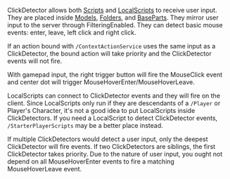 ClickDetector allows both [Scripts](https://developer.roblox.com/api-reference/class/Script) and [LocalScripts](https://developer.roblox.com/api-reference/class/LocalScript) to receive user input. They are placed inside [Models](https://developer.roblox.com/api-reference/class/Model), [Folders](https://developer.roblox.com/api-reference/class/Folder), and [BaseParts](https://developer.roblox.com/api-reference/class/BasePart). They mirror user input to the server through FilteringEnabled. They can detect basic mouse events: enter, leave, left click and right click.

If an action bound with `/ContextActionService` uses the same input as a ClickDetector, the bound action will take priority and the ClickDetector events will not fire.

With gamepad input, the right trigger button will fire the MouseClick event and center dot will trigger MouseHoverEnter/MouseHoverLeave.

LocalScripts can connect to ClickDetector events and they will fire on the client. Since LocalScripts only run if they are descendants of a `/Player` or Player's Character, it's not a good idea to put LocalScripts inside ClickDetectors. If you need a LocalScript to detect ClickDetector events, `/StarterPlayerScripts` may be a better place instead.

If multiple ClickDetectors would detect a user input, only the deepest ClickDetector will fire events. If two ClickDetectors are siblings, the first ClickDetector takes priority. Due to the nature of user input, you ought not depend on all MouseHoverEnter events to fire a matching MouseHoverLeave event.